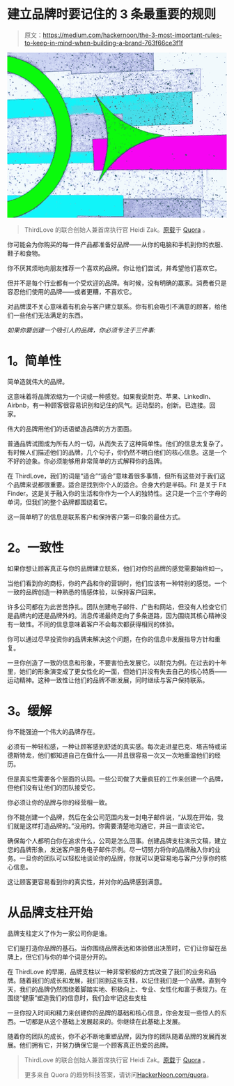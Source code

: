 # 建立品牌时要记住的 3 条最重要的规则

> 原文：<https://medium.com/hackernoon/the-3-most-important-rules-to-keep-in-mind-when-building-a-brand-763f66ce3f1f>

![](img/e860cd4d5841e15a7c79c7235484806c.png)

> ThirdLove 的联合创始人兼首席执行官 Heidi Zak。[原载](https://www.quora.com/What-are-3-important-rules-to-keep-in-mind-when-building-a-brand/answer/Heidi-Zak)于 [Quora](http://quora.com/?ref=hackernoon) 。

你可能会为你购买的每一件产品都准备好品牌——从你的电脑和手机到你的衣服、鞋子和食物。

你不厌其烦地向朋友推荐一个喜欢的品牌。你让他们尝试，并希望他们喜欢它。

但并不是每个行业都有一个受欢迎的品牌。有时候，没有明确的赢家。消费者只是容忍他们使用的品牌——或者更糟，不喜欢它。

对品牌漠不关心意味着有机会与客户建立联系。你有机会吸引不满意的顾客，给他们一些他们无法满足的东西。

*如果你要创建一个吸引人的品牌，你必须专注于三件事:*

# **1。简单性**

简单造就伟大的品牌。

这意味着将品牌浓缩为一个词或一种感觉。如果我说耐克、苹果、LinkedIn、Airbnb，有一种顾客很容易识别和记住的风气。运动型的。创新。已连接。回家。

伟大的品牌用他们的话语塑造品牌的方方面面。

普通品牌试图成为所有人的一切，从而失去了这种简单性。他们的信息太复杂了。有时候人们描述他们的品牌，几个句子，你仍然不明白他们的核心信息。这是一个不好的迹象。你必须能够用非常简单的方式解释你的品牌。

在 ThirdLove，我们的词是“适合”“适合”意味着很多事情，但所有这些对于我们这个品牌来说都很重要。适合是找到你个人的适合。合身大约是半码。Fit 是关于 Fit Finder。这是关于融入你的生活和你作为一个人的独特性。这只是一个三个字母的单词，但我们的整个品牌都围绕着它。

这一简单明了的信息是联系客户和保持客户第一印象的最佳方式。

# **2。一致性**

如果你想让顾客真正与你的品牌建立联系，他们对你的品牌的感觉需要始终如一。

当他们看到你的商标，你的产品和你的营销时，他们应该有一种特别的感觉。一个一致的品牌创造一种熟悉的情感体验，以保持客户回来。

许多公司都在为此苦苦挣扎。团队创建电子邮件、广告和网站，但没有人检查它们是品牌内的还是品牌外的。消息传递最终走向了多条道路，因为围绕其核心精神没有一致性。不同的信息意味着客户不会每次都获得相同的体验。

你可以通过尽早投资你的品牌来解决这个问题，在你的信息中发展指导方针和重复。

一旦你创造了一致的信息和形象，不要害怕去发展它。以耐克为例。在过去的十年里，她们的形象演变成了更女性化的一面，但她们并没有失去自己的核心特质——运动精神。这种一致性让他们的品牌不断发展，同时继续与客户保持联系。

# **3。缓解**

你不能强迫一个伟大的品牌存在。

必须有一种轻松感，一种让顾客感到舒适的真实感。每次走进星巴克、塔吉特或诺德斯特龙，他们都知道自己在做什么——并且很容易一次又一次地重温他们的经历。

但是真实性需要各个层面的认同。一些公司做了大量疯狂的工作来创建一个品牌，但他们没有让他们的团队接受它。

你必须让你的品牌与你的经营相一致。

你不能创建一个品牌，然后在全公司范围内发一封电子邮件说，“从现在开始，我们就是这样打造品牌的。”没用的。你需要清楚地沟通它，并且一直谈论它。

确保每个人都明白你在追求什么，公司是怎么回事。创建品牌支柱演示文稿，建立您的品牌形象，发送客户服务电子邮件示例。尽一切努力将你的品牌融入你的业务。一旦你的团队可以轻松地谈论你的品牌，你就可以更容易地与客户分享你的核心信息。

这让顾客更容易看到你的真实性，并对你的品牌感到满意。

# **从品牌支柱开始**

品牌支柱定义了作为一家公司你是谁。

它们是打造你品牌的基石。当你围绕品牌表达和体验做出决策时，它们让你留在品牌上，但它们与你的单个词是分开的。

在 ThirdLove 的早期，品牌支柱以一种非常积极的方式改变了我们的业务和品牌。随着我们的成长和发展，我们回到这些支柱，以记住我们是一个品牌。直到今天，我们的品牌仍然围绕着脚踏实地、积极向上、专业、女性化和富于表现力。在围绕“健康”塑造我们的信息时，我们会牢记这些支柱

一旦你投入时间和精力来创建你的品牌的基础和核心信息，你会发现一些惊人的东西。一切都是从这个基础上发展起来的。你继续在此基础上发展。

随着你的团队的成长，你不必不断地重塑品牌，因为你的团队随着品牌的发展而发展。他们拥有它，并努力确保它是一个顾客真正热爱的品牌。

> ThirdLove 的联合创始人兼首席执行官 Heidi Zak。[原载](https://www.quora.com/What-are-3-important-rules-to-keep-in-mind-when-building-a-brand/answer/Heidi-Zak)于 [Quora](http://quora.com/?ref=hackernoon) 。
> 
> 更多来自 Quora 的趋势科技答案，请访问[HackerNoon.com/quora](https://hackernoon.com/quora/home)。